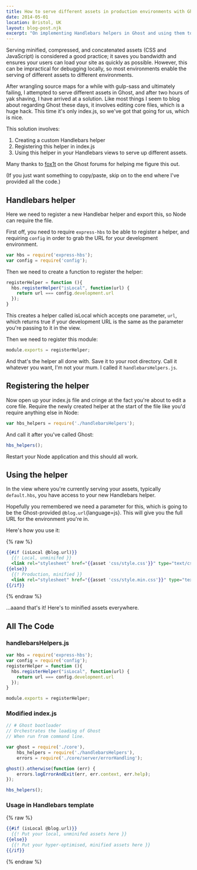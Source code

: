 ```yaml
---
title: How to serve different assets in production environments with Ghost
date: 2014-05-01
location: Bristol, UK
layout: blog-post.njk
excerpt: "On implementing Handlebars helpers in Ghost and using them to serve different assets locally and in production."
---
```


Serving minified, compressed, and concatenated assets (CSS and JavaScript) is considered a good practice; it saves you bandwidth and ensures your users can load your site as quickly as possible. However, this can be impractical for debugging locally, so most environments enable the serving of different assets to different environments.

After wrangling source maps for a while with gulp-sass and ultimately failing, I attempted to serve different assets in Ghost, and after two hours of yak shaving, I have arrived at a solution. Like most things I seem to blog about regarding Ghost these days, it involves editing core files, which is a huge hack. This time it's only index.js, so we've got that going for us, which is nice.

This solution involves:
1) Creating a custom Handlebars helper
2) Registering this helper in index.js
3) Using this helper in your Handlebars views to serve up different assets.

Many thanks to [fox1t](https://ghost.org/fox1t/) on the Ghost forums for helping me figure this out.

(If you just want something to copy/paste, skip on to the end where I've provided all the code.)

## Handlebars helper
Here we need to register a new Handlebar helper and export this, so Node can require the file.

First off, you need to require `express-hbs` to be able to register a helper, and requiring `config` in order to grab the URL for your development environment.

```js
var hbs = require('express-hbs');
var config = require('config');
```

Then we need to create a function to register the helper:
```js
registerHelper = function (){
  hbs.registerHelper("isLocal", function(url) {
    return url === config.development.url
  });
}
```

This creates a helper called isLocal which accepts one parameter, `url`, which returns true if your development URL is the same as the parameter you're passing to it in the view.

Then we need to register this module:
```js
module.exports = registerHelper;
```
And that's the helper all done with. Save it to your root directory. Call it whatever you want, I'm not your mum. I called it `handlebarsHelpers.js`.

## Registering the helper
Now open up your index.js file and cringe at the fact you're about to edit a core file. Require the newly created helper at the start of the file like you'd require anything else in Node:
```js
var hbs_helpers = require('./handlebarsHelpers');
```

And call it after you've called Ghost:

```js
hbs_helpers();
```
Restart your Node application and this should all work.

## Using the helper

In the view where you're currently serving your assets, typically `default.hbs`, you have access to your new Handlebars helper.

Hopefully you remembered we need a parameter for this, which is going to be the Ghost-provided `@blog.url`{language=js}. This will give you the full URL for the environment you're in.

Here's how you use it:

{% raw %}
```handlebars
{{#if (isLocal @blog.url)}}
  {{! Local, unminifed }}
  <link rel="stylesheet" href="{{asset 'css/style.css'}}" type="text/css" media="all" />
{{else}}
  {{! Production, minified }}
  <link rel="stylesheet" href="{{asset 'css/style.min.css'}}" type="text/css" media="all" />
{{/if}}
```
{% endraw %}

…aaand that's it! Here's to minified assets everywhere.


## All The Code

### handlebarsHelpers.js

```js
var hbs = require('express-hbs');
var config = require('config');
registerHelper = function (){
  hbs.registerHelper("isLocal", function(url) {
    return url === config.development.url
  });
}

module.exports = registerHelper;
```

### Modified index.js
```js
// # Ghost bootloader
// Orchestrates the loading of Ghost
// When run from command line.

var ghost = require('./core'),
    hbs_helpers = require('./handlebarsHelpers'),
    errors = require('./core/server/errorHandling');

ghost().otherwise(function (err) {
    errors.logErrorAndExit(err, err.context, err.help);
});

hbs_helpers();
```

### Usage in Handlebars template
{% raw %}
```handlebars
{{#if (isLocal @blog.url)}}
  {{! Put your local, unminifed assets here }}
{{else}}
  {{! Put your hyper-optimised, minified assets here }}
{{/if}}
```
{% endraw %}

